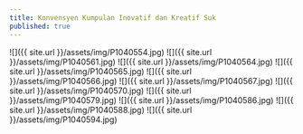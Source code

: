 ```yaml
---
title: Konvensyen Kumpulan Inovatif dan Kreatif Suk
published: true
---
```

![]({{ site.url }}/assets/img/P1040554.jpg)
![]({{ site.url }}/assets/img/P1040561.jpg)
![]({{ site.url }}/assets/img/P1040564.jpg)
![]({{ site.url }}/assets/img/P1040565.jpg)
![]({{ site.url }}/assets/img/P1040566.jpg)
![]({{ site.url }}/assets/img/P1040567.jpg)
![]({{ site.url }}/assets/img/P1040570.jpg)
![]({{ site.url }}/assets/img/P1040579.jpg)
![]({{ site.url }}/assets/img/P1040586.jpg)
![]({{ site.url }}/assets/img/P1040588.jpg)
![]({{ site.url }}/assets/img/P1040594.jpg)
